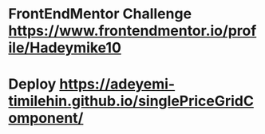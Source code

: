 #   FrontEndMentor Challenge https://www.frontendmentor.io/profile/Hadeymike10
#   Deploy https://adeyemi-timilehin.github.io/singlePriceGridComponent/
